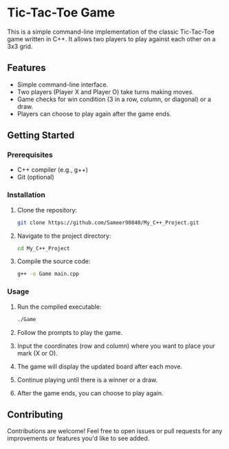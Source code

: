 # Tic-Tac-Toe Game

This is a simple command-line implementation of the classic Tic-Tac-Toe game written in C++. It allows two players to play against each other on a 3x3 grid.

## Features

- Simple command-line interface.
- Two players (Player X and Player O) take turns making moves.
- Game checks for win condition (3 in a row, column, or diagonal) or a draw.
- Players can choose to play again after the game ends.

## Getting Started

### Prerequisites

- C++ compiler (e.g., g++)
- Git (optional)

### Installation

1. Clone the repository:

    ```bash
    git clone https://github.com/Sameer90840/My_C++_Project.git
    ```

2. Navigate to the project directory:

    ```bash
    cd My_C++_Project
    ```

3. Compile the source code:

    ```bash
    g++ -o Game main.cpp
    ```

### Usage

1. Run the compiled executable:

    ```bash
    ./Game
    ```

2. Follow the prompts to play the game.
3. Input the coordinates (row and column) where you want to place your mark (X or O).
4. The game will display the updated board after each move.
5. Continue playing until there is a winner or a draw.
6. After the game ends, you can choose to play again.

## Contributing

Contributions are welcome! Feel free to open issues or pull requests for any improvements or features you'd like to see added.

